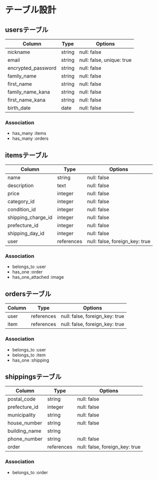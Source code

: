 # テーブル設計

## usersテーブル

| Column             | Type               | Options                   |
| ------------------ |------------------- | ------------------------- |
| nickname           | string             | null: false               |
| email              | string             | null: false, unique: true |
| encrypted_password | string             | null: false               |
| family_name        | string             | null: false               |
| first_name         | string             | null: false               |
| family_name_kana   | string             | null: false               |
| first_name_kana    | string             | null: false               |
| birth_date         | date               | null: false               |

### Association

- has_many :items
- has_many :orders

## itemsテーブル

| Column              | Type       | Options                        |
| ------------------- |----------- | ------------------------------ |
| name                | string     | null: false                    |
| description         | text       | null: false                    |
| price               | integer    | null: false                    |
| category_id         | integer    | null: false                    |
| condition_id        | integer    | null: false                    |
| shipping_charge_id  | integer    | null: false                    |
| prefecture_id       | integer    | null: false                    |
| shipping_day_id     | integer    | null: false                    |
| user                | references | null: false, foreign_key: true |

### Association

- belongs_to       :user
- has_one          :order
- has_one_attached :image

## ordersテーブル

| Column    | Type       | Options                        |
| --------- |----------- | ------------------------------ |
| user      | references | null: false, foreign_key: true |
| item      | references | null: false, foreign_key: true |

### Association

- belongs_to :user
- belongs_to :item
- has_one    :shipping

## shippingsテーブル

| Column        | Type       | Options                        |
| ------------- |----------- | ------------------------------ |
| postal_code   | string     | null: false                    |
| prefecture_id | integer    | null: false                    |
| municipality  | string     | null: false                    |
| house_number  | string     | null: false                    |
| building_name | string     |                                |
| phone_number  | string     | null: false                    |
| order         | references | null: false, foreign_key: true |

### Association

- belongs_to :order

